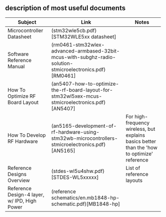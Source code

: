 ## description of most useful documents
| **Subject**                                  | **Link**                                                                                                  | **Notes**                                                                                    |
|----------------------------------------------|-----------------------------------------------------------------------------------------------------------|----------------------------------------------------------------------------------------------|
| Microcontroller Datasheet                    | (stm32wle5cb.pdf)[STM32WLE5xx datasheet]                                                                  |                                                                                              |
| Software Reference Manual                    | (rm0461-stm32wlex-advanced-armbased-32bit-mcus-with-subghz-radio-solution-stmicroelectronics.pdf)[RM0461] |                                                                                              |
| How To Optimize RF Board Layout              | (an5407-how-to-optimize-the-rf-board-layout-for-stm32wl5xex-mcus-stmicroelectronics.pdf)[AN5407]          |                                                                                              |
| How To Develop RF Hardware                   | (an5165-development-of-rf-hardware-using-stm32wb-microcontrollers-stmicroelectronics.pdf)[AN5165]         | For high-frequency wireless, but explains basics better than the 'how to optimize' reference |
| Reference Designs Overview                   | (stdes-wl5u4shw.pdf)[STDES-WL5xxxxx]                                                                      | List of reference layouts                                                                    |
| Reference Design-4 layer, w/ IPD, High Power | (reference schematics/en.mb1848-hp-schematic.pdf)[MB1848-hp]                                              |                                                                                              |
